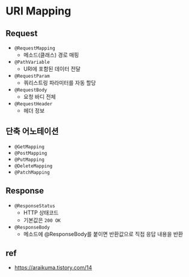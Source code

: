 # URI Mapping

## Request
- `@RequestMapping`
  - 메소드(클래스) 경로 매핑
- `@PathVariable`
  - URI에 포함된 데이터 전달
- `@RequestParam`
  - 쿼리스트링 파라미터를 자동 할당
- `@RequestBody`
  - 요청 바디 전체
- `@RequestHeader`
  - 헤더 정보

## 단축 어노테이션
- `@GetMapping`
- `@PostMapping`
- `@PutMapping`
- `@DeleteMapping`
- `@PatchMapping`

## Response
- `@ResponseStatus`
  - HTTP 상태코드
  - 기본값은 `200 OK`
- `@ResponseBody`
  - 메소드에 @ResponseBody를 붙이면 반환값으로 직접 응답 내용을 반환

## ref
- https://araikuma.tistory.com/14

